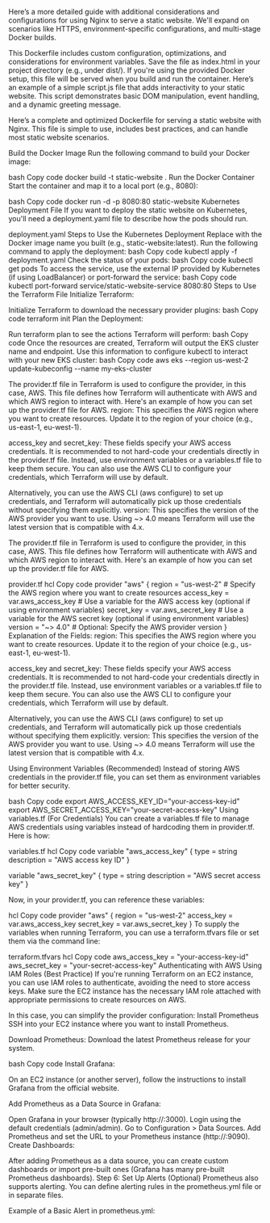 Here’s a more detailed guide with additional considerations and configurations for using Nginx to serve a static website. We'll expand on scenarios like HTTPS, environment-specific configurations, and multi-stage Docker builds.

This Dockerfile includes custom configuration, optimizations, and considerations for environment variables.
Save the file as index.html in your project directory (e.g., under dist/).
If you're using the provided Docker setup, this file will be served when you build and run the container.
Here’s an example of a simple script.js file that adds interactivity to your static website. This script demonstrates basic DOM manipulation, event handling, and a dynamic greeting message.

Here’s a complete and optimized Dockerfile for serving a static website with Nginx. This file is simple to use, includes best practices, and can handle most static website scenarios.

Build the Docker Image Run the following command to build your Docker image:

bash
Copy code
docker build -t static-website .
Run the Docker Container Start the container and map it to a local port (e.g., 8080):

bash
Copy code
docker run -d -p 8080:80 static-website
Kubernetes Deployment File
If you want to deploy the static website on Kubernetes, you'll need a deployment.yaml file to describe how the pods should run.

deployment.yaml
Steps to Use the Kubernetes Deployment
Replace <your-docker-image> with the Docker image name you built (e.g., static-website:latest).
Run the following command to apply the deployment:
bash
Copy code
kubectl apply -f deployment.yaml
Check the status of your pods:
bash
Copy code
kubectl get pods
To access the service, use the external IP provided by Kubernetes (if using LoadBalancer) or port-forward the service:
bash
Copy code
kubectl port-forward service/static-website-service 8080:80
Steps to Use the Terraform File
Initialize Terraform:

Initialize Terraform to download the necessary provider plugins:
bash
Copy code
terraform init
Plan the Deployment:

Run terraform plan to see the actions Terraform will perform:
bash
Copy code
Once the resources are created, Terraform will output the EKS cluster name and endpoint. Use this information to configure kubectl to interact with your new EKS cluster:
bash
Copy code
aws eks --region us-west-2 update-kubeconfig --name my-eks-cluster

The provider.tf file in Terraform is used to configure the provider, in this case, AWS. This file defines how Terraform will authenticate with AWS and which AWS region to interact with. Here's an example of how you can set up the provider.tf file for AWS.
region: This specifies the AWS region where you want to create resources. Update it to the region of your choice (e.g., us-east-1, eu-west-1).

access_key and secret_key: These fields specify your AWS access credentials. It is recommended to not hard-code your credentials directly in the provider.tf file. Instead, use environment variables or a variables.tf file to keep them secure. You can also use the AWS CLI to configure your credentials, which Terraform will use by default.

Alternatively, you can use the AWS CLI (aws configure) to set up credentials, and Terraform will automatically pick up those credentials without specifying them explicitly.
version: This specifies the version of the AWS provider you want to use. Using ~> 4.0 means Terraform will use the latest version that is compatible with 4.x.

The provider.tf file in Terraform is used to configure the provider, in this case, AWS. This file defines how Terraform will authenticate with AWS and which AWS region to interact with. Here's an example of how you can set up the provider.tf file for AWS.

provider.tf
hcl
Copy code
provider "aws" {
  region  = "us-west-2"  # Specify the AWS region where you want to create resources
  access_key = var.aws_access_key  # Use a variable for the AWS access key (optional if using environment variables)
  secret_key = var.aws_secret_key  # Use a variable for the AWS secret key (optional if using environment variables)
  version = "~> 4.0"  # Optional: Specify the AWS provider version
}
Explanation of the Fields:
region: This specifies the AWS region where you want to create resources. Update it to the region of your choice (e.g., us-east-1, eu-west-1).

access_key and secret_key: These fields specify your AWS access credentials. It is recommended to not hard-code your credentials directly in the provider.tf file. Instead, use environment variables or a variables.tf file to keep them secure. You can also use the AWS CLI to configure your credentials, which Terraform will use by default.

Alternatively, you can use the AWS CLI (aws configure) to set up credentials, and Terraform will automatically pick up those credentials without specifying them explicitly.
version: This specifies the version of the AWS provider you want to use. Using ~> 4.0 means Terraform will use the latest version that is compatible with 4.x.

Using Environment Variables (Recommended)
Instead of storing AWS credentials in the provider.tf file, you can set them as environment variables for better security.

bash
Copy code
export AWS_ACCESS_KEY_ID="your-access-key-id"
export AWS_SECRET_ACCESS_KEY="your-secret-access-key"
Using variables.tf (For Credentials)
You can create a variables.tf file to manage AWS credentials using variables instead of hardcoding them in provider.tf. Here is how:

variables.tf
hcl
Copy code
variable "aws_access_key" {
  type        = string
  description = "AWS access key ID"
}

variable "aws_secret_key" {
  type        = string
  description = "AWS secret access key"
}

Now, in your provider.tf, you can reference these variables:

hcl
Copy code
provider "aws" {
  region     = "us-west-2"
  access_key = var.aws_access_key
  secret_key = var.aws_secret_key
}
To supply the variables when running Terraform, you can use a terraform.tfvars file or set them via the command line:

terraform.tfvars
hcl
Copy code
aws_access_key = "your-access-key-id"
aws_secret_key = "your-secret-access-key"
Authenticating with AWS Using IAM Roles (Best Practice)
If you're running Terraform on an EC2 instance, you can use IAM roles to authenticate, avoiding the need to store access keys. Make sure the EC2 instance has the necessary IAM role attached with appropriate permissions to create resources on AWS.

In this case, you can simplify the provider configuration:
Install Prometheus
SSH into your EC2 instance where you want to install Prometheus.

Download Prometheus: Download the latest Prometheus release for your system.

bash
Copy code
Install Grafana:

On an EC2 instance (or another server), follow the instructions to install Grafana from the official website.

Add Prometheus as a Data Source in Grafana:

Open Grafana in your browser (typically http://<grafana-ip>:3000).
Login using the default credentials (admin/admin).
Go to Configuration > Data Sources.
Add Prometheus and set the URL to your Prometheus instance (http://<prometheus-ip>:9090).
Create Dashboards:

After adding Prometheus as a data source, you can create custom dashboards or import pre-built ones (Grafana has many pre-built Prometheus dashboards).
Step 6: Set Up Alerts (Optional)
Prometheus also supports alerting. You can define alerting rules in the prometheus.yml file or in separate files.

Example of a Basic Alert in prometheus.yml: